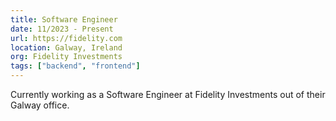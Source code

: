 ```yaml
---
title: Software Engineer
date: 11/2023 - Present
url: https://fidelity.com
location: Galway, Ireland
org: Fidelity Investments
tags: ["backend", "frontend"]
---
```


Currently working as a Software Engineer at Fidelity Investments out of their Galway office.
